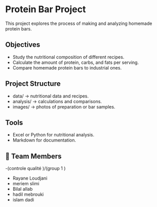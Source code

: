 # Protein Bar Project

This project explores the process of making and analyzing homemade protein bars.

## Objectives
- Study the nutritional composition of different recipes.
- Calculate the amount of protein, carbs, and fats per serving.
- Compare homemade protein bars to industrial ones.

## Project Structure
- data/ → nutritional data and recipes.
- analysis/ → calculations and comparisons.
- images/ → photos of preparation or bar samples.

## Tools
- Excel or Python for nutritional analysis.
- Markdown for documentation.
## 👥 Team Members
-(controle qualité )/(group 1 )
- Rayane Loudjani
- meriem slimi
- Bilal allab
- hadil mebrouki 
- islam dadi 

